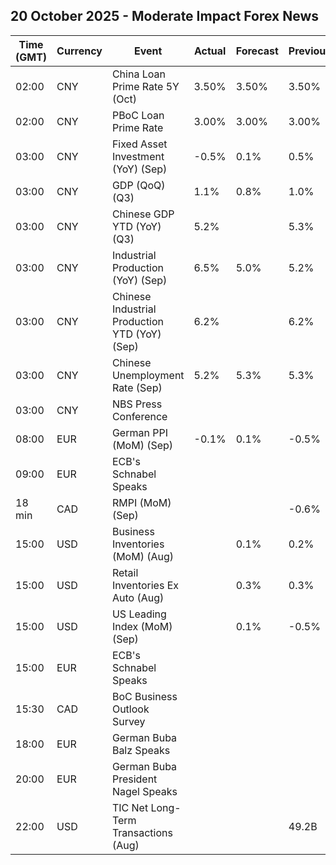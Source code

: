 ## 20 October 2025 - Moderate Impact Forex News

| Time (GMT) | Currency | Event | Actual | Forecast | Previous |
|------|----------|-------|--------|----------|----------|
| 02:00 | CNY | China Loan Prime Rate 5Y (Oct) | 3.50% | 3.50% | 3.50% |
| 02:00 | CNY | PBoC Loan Prime Rate | 3.00% | 3.00% | 3.00% |
| 03:00 | CNY | Fixed Asset Investment (YoY) (Sep) | -0.5% | 0.1% | 0.5% |
| 03:00 | CNY | GDP (QoQ) (Q3) | 1.1% | 0.8% | 1.0% |
| 03:00 | CNY | Chinese GDP YTD (YoY) (Q3) | 5.2% |  | 5.3% |
| 03:00 | CNY | Industrial Production (YoY) (Sep) | 6.5% | 5.0% | 5.2% |
| 03:00 | CNY | Chinese Industrial Production YTD (YoY) (Sep) | 6.2% |  | 6.2% |
| 03:00 | CNY | Chinese Unemployment Rate (Sep) | 5.2% | 5.3% | 5.3% |
| 03:00 | CNY | NBS Press Conference |  |  |  |
| 08:00 | EUR | German PPI (MoM) (Sep) | -0.1% | 0.1% | -0.5% |
| 09:00 | EUR | ECB's Schnabel Speaks |  |  |  |
| 18 min | CAD | RMPI (MoM) (Sep) |  |  | -0.6% |
| 15:00 | USD | Business Inventories (MoM) (Aug) |  | 0.1% | 0.2% |
| 15:00 | USD | Retail Inventories Ex Auto (Aug) |  | 0.3% | 0.3% |
| 15:00 | USD | US Leading Index (MoM) (Sep) |  | 0.1% | -0.5% |
| 15:00 | EUR | ECB's Schnabel Speaks |  |  |  |
| 15:30 | CAD | BoC Business Outlook Survey |  |  |  |
| 18:00 | EUR | German Buba Balz Speaks |  |  |  |
| 20:00 | EUR | German Buba President Nagel Speaks |  |  |  |
| 22:00 | USD | TIC Net Long-Term Transactions (Aug) |  |  | 49.2B |
